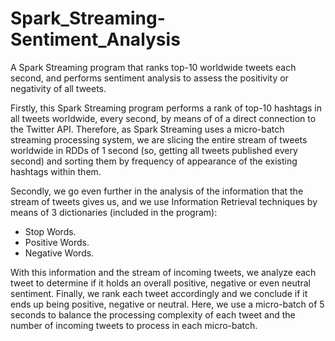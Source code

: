 # Spark_Streaming-Sentiment_Analysis
A Spark Streaming program that ranks top-10 worldwide tweets each second, and performs sentiment analysis to assess the positivity or negativity of all tweets.

Firstly, this Spark Streaming program performs a rank of top-10 hashtags in all tweets worldwide, every second, by means of of a direct connection to the Twitter API. Therefore, as Spark Streaming uses a micro-batch streaming processing system, we are slicing the entire stream of tweets worldwide in RDDs of 1 second (so, getting all tweets published every second) and sorting them by frequency of appearance of the existing hashtags within them.

Secondly, we go even further in the analysis of the information that the stream of tweets gives us, and we use Information Retrieval techniques by means of 3 dictionaries (included in the program):
- Stop Words.
- Positive Words.
- Negative Words.

With this information and the stream of incoming tweets, we analyze each tweet to determine if it holds an overall positive, negative or even neutral sentiment. Finally, we rank each tweet accordingly and we conclude if it ends up being positive, negative or neutral. Here, we use a micro-batch of 5 seconds to balance the processing complexity of each tweet and the number of incoming tweets to process in each micro-batch.
